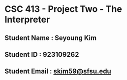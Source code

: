 # CSC 413 - Project Two - The Interpreter

## Student Name  : Seyoung Kim 

## Student ID    : 923109262

## Student Email : skim59@sfsu.edu
